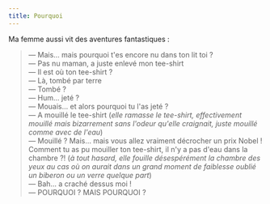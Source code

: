 ```yaml
---
title: Pourquoi
---
```


Ma femme aussi vit des aventures fantastiques :

> — Mais… mais pourquoi t'es encore nu dans ton lit toi ?  
> — Pas nu maman, a juste enlevé mon tee-shirt  
> — Il est où ton tee-shirt ?  
> — Là, tombé par terre  
> — Tombé ?  
> — Hum... jeté ?  
> — Mouais… et alors pourquoi tu l'as jeté ?  
> — A mouillé le tee-shirt (_elle ramasse le tee-shirt, effectivement mouillé
> mais bizarrement sans l'odeur qu'elle craignait, juste mouillé comme avec de
> l'eau_)  
> — Mouillé ? Mais… mais vous allez vraiment décrocher un prix Nobel ! Comment
> tu as pu mouiller ton tee-shirt, il n'y a pas d'eau dans la chambre ?! (_à
> tout hasard, elle fouille désespérément la chambre des yeux au cas où on
> aurait dans un grand moment de faiblesse oublié un biberon ou un verre quelque
> part_)  
> — Bah... a craché dessus moi !  
> — POURQUOI ? MAIS POURQUOI ?
